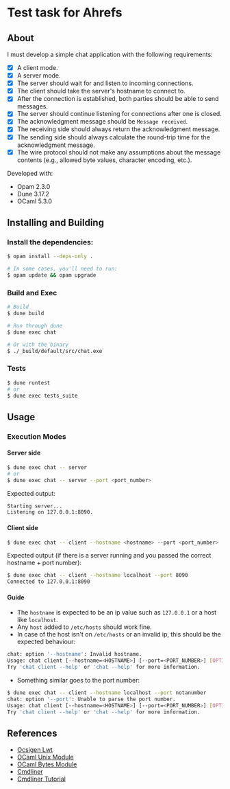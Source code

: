 # Test task for Ahrefs
## About 

I must develop a simple chat application with the following requirements:
- [x] A client mode.
- [x] A server mode.
- [x] The server should wait for and listen to incoming connections.
- [x] The client should take the server's hostname to connect to.
- [x] After the connection is established, both parties should be able to send messages.
- [x] The server should continue listening for connections after one is closed.
- [x] The acknowledgment message should be `Message received`.
- [x] The receiving side should always return the acknowledgment message.
- [x] The sending side should always calculate the round-trip time for the acknowledgment message.
- [x] The wire protocol should not make any assumptions about the message contents (e.g., allowed byte values, character encoding, etc.).

Developed with:
- Opam 2.3.0
- Dune 3.17.2
- OCaml 5.3.0

## Installing and Building

### Install the dependencies:
```bash
$ opam install --deps-only .

# In some cases, you'll need to run:
$ opam update && opam upgrade
```

### Build and Exec
```bash
# Build
$ dune build

# Run through dune
$ dune exec chat

# Or with the binary
$ ./_build/default/src/chat.exe
```

### Tests
```bash
$ dune runtest
# or
$ dune exec tests_suite
```

## Usage
### Execution Modes 

#### Server side 
```bash
$ dune exec chat -- server
# or
$ dune exec chat -- server --port <port_number>
```
Expected output:

```bash
Starting server...
Listening on 127.0.0.1:8090.
```

#### Client side 
```bash
$ dune exec chat -- client --hostname <hostname> --port <port_number>
```
Expected output (if there is a server running and you passed the correct hostname + port number):

```bash
$ dune exec chat -- client --hostname localhost --port 8090
Connected to 127.0.0.1:8090
```

#### Guide
* The `hostname` is expected to be an ip value such as `127.0.0.1` or a host like `localhost`.
* Any `host` added to `/etc/hosts` should work fine.
* In case of the host isn't on `/etc/hosts` or an invalid ip, this should be the expected behaviour:
```bash
chat: option '--hostname': Invalid hostname.
Usage: chat client [--hostname=<HOSTNAME>] [--port=<PORT_NUMBER>] [OPTION]…
Try 'chat client --help' or 'chat --help' for more information.
```
* Something similar goes to the port number:
```bash
$ dune exec chat -- client --hostname localhost --port notanumber
chat: option '--port': Unable to parse the port number.
Usage: chat client [--hostname=<HOSTNAME>] [--port=<PORT_NUMBER>] [OPTION]…
Try 'chat client --help' or 'chat --help' for more information.
```

## References 
- [Ocsigen Lwt](https://ocsigen.org/lwt/latest/manual/manual)
- [OCaml Unix Module](https://ocaml.org/manual/5.3/api/Unix.html)
- [OCaml Bytes Module](https://ocaml.org/manual/5.1/api/Bytes.html)
- [Cmdliner](https://github.com/dbuenzli/cmdliner)
- [Cmdliner Tutorial](https://erratique.ch/software/cmdliner/doc/tutorial.html)

